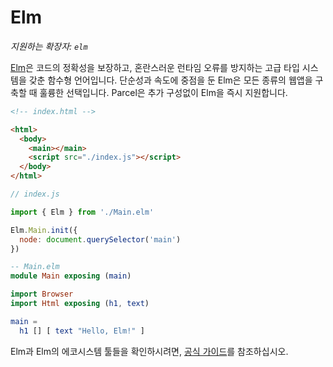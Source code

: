 # Elm

_지원하는 확장자: `elm`_

[Elm](https://elm-lang.org/)은 코드의 정확성을 보장하고, 혼란스러운 런타임 오류를 방지하는 고급 타입 시스템을 갖춘 함수형 언어입니다. 단순성과 속도에 중점을 둔 Elm은 모든 종류의 웹앱을 구축할 때 훌륭한 선택입니다. Parcel은 추가 구성없이 Elm을 즉시 지원합니다.

```html
<!-- index.html -->

<html>
  <body>
    <main></main>
    <script src="./index.js"></script>
  </body>
</html>
```

```javascript
// index.js

import { Elm } from './Main.elm'

Elm.Main.init({
  node: document.querySelector('main')
})
```

```elm
-- Main.elm
module Main exposing (main)

import Browser
import Html exposing (h1, text)

main =
  h1 [] [ text "Hello, Elm!" ]
```

Elm과 Elm의 에코시스템 툴들을 확인하시려면, [공식 가이드](https://guide.elm-lang.org/)를 참조하십시오.